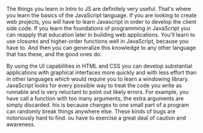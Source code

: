 The things you learn in Intro to JS are definitely very useful. That's where you learn the basics of the JavaScript language. If you are looking to create web projects, you will have to learn Javascript in order to develop the client side code. If you learn the foundations of programming in JavaScript you can reapply that education later in building web applications. You'll learn to use closures and higher-order functions well in JavaScript, because you have to. And then you can generalize this knowledge to any other language that has these, and the good ones do.

By using the UI capabilities in HTML and CSS you can develop substantial applications with graphical interfaces more quickly and with less effort than in other languages which would require you to learn a windowing library. JavaScript looks for every possible way to treat the code you write as runnable and is very reluctant to point out likely errors. For example, you have call a function with too many arguments, the extra arguments are simply discarded. his is because changes to one small part of a program can randomly break things anywhere else. These kinds of bugs are notoriously hard to find. ou have to exercise a great deal of caution and awareness.
